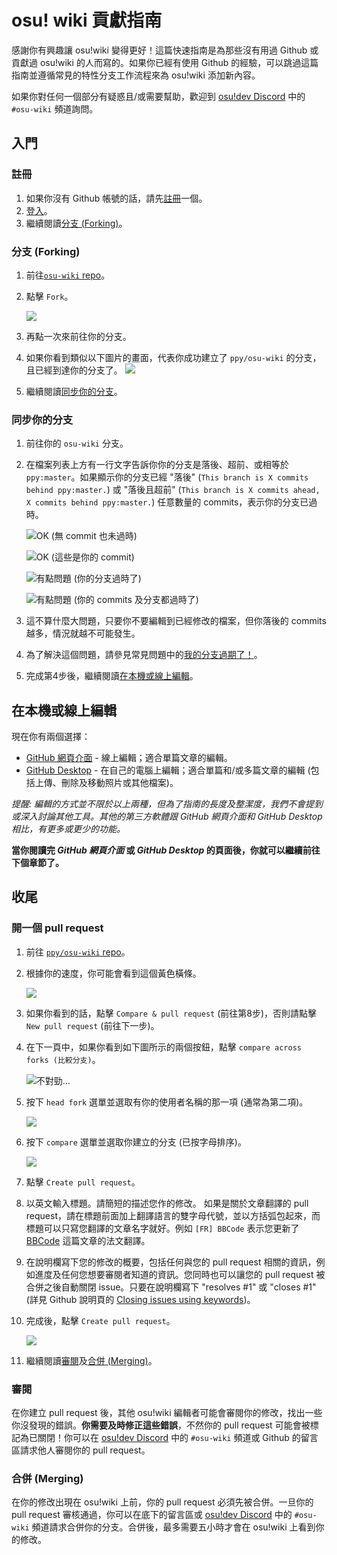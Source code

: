 # osu! wiki 貢獻指南

感謝你有興趣讓 osu!wiki 變得更好！這篇快速指南是為那些沒有用過 Github 或貢獻過 osu!wiki 的人而寫的。如果你已經有使用 Github 的經驗，可以跳過這篇指南並遵循常見的特性分支工作流程來為 osu!wiki 添加新內容。

如果你對任何一個部分有疑惑且/或需要幫助，歡迎到 [osu!dev Discord](https://discord.gg/ppy) 中的 `#osu-wiki` 頻道詢問。

## 入門

### 註冊

1. 如果你沒有 Github 帳號的話，請先[註冊](https://github.com/join)一個。
2. [登入](https://github.com/login)。
3. 繼續閱讀[分支 (Forking)](#forking)。

### 分支 (Forking)

1. 前往[`osu-wiki` repo](https://github.com/ppy/osu-wiki)。

2. 點擊 `Fork`。

   ![](img/fork.jpg)

3. 再點一次來前往你的分支。

4. 如果你看到類似以下圖片的畫面，代表你成功建立了 `ppy/osu-wiki` 的分支，且已經到達你的分支了。
   ![](img/forked.jpg)

5. 繼續閱讀[同步你的分支](#syncing-your-fork)。

### 同步你的分支

1. 前往你的 `osu-wiki` 分支。

2. 在檔案列表上方有一行文字告訴你你的分支是落後、超前、或相等於 `ppy:master`。如果顯示你的分支已經 "落後" (`This branch is X commits behind ppy:master.`) 或 "落後且超前" (`This branch is X commits ahead, X commits behind ppy:master.`) 任意數量的 commits，表示你的分支已過時。

   ![](img/fork-even.jpg "OK \(無 commit 也未過時\)")

   ![](img/fork-ahead.jpg "OK \(這些是你的 commit\)")

   ![](img/fork-behind.jpg "有點問題 \(你的分支過時了\)")

   ![](img/fork-ahead-behind.jpg "有點問題 \(你的 commits 及分支都過時了\)")

3. 這不算什麼大問題，只要你不要編輯到已經修改的檔案，但你落後的 commits 越多，情況就越不可能發生。

4. 為了解決這個問題，請參見常見問題中的[我的分支過期了！](/wiki/osu!_wiki_Contribution_Guide/Common_Issues#my-branch-is-out-of-date!)。

5. 完成第4步後，繼續閱讀[在本機或線上編輯](#editing-online-or-locally)。

## 在本機或線上編輯

現在你有兩個選擇：

- [GitHub 網頁介面](/wiki/osu!_wiki_Contribution_Guide/GitHub_Web_Interface) - 線上編輯；適合單篇文章的編輯。
- [GitHub Desktop](/wiki/osu!_wiki_Contribution_Guide/GitHub_Desktop) - 在自己的電腦上編輯；適合單篇和/或多篇文章的編輯 (包括上傳、刪除及移動照片或其他檔案)。

*提醒: 編輯的方式並不限於以上兩種，但為了指南的長度及整潔度，我們不會提到或深入討論其他工具。其他的第三方軟體跟 GitHub 網頁介面和 GitHub Desktop 相比，有更多或更少的功能。*

**當你閱讀完 *GitHub 網頁介面* 或 *GitHub Desktop* 的頁面後，你就可以繼續前往下個章節了。**

## 收尾

### 開一個 pull request

1. 前往 [`ppy/osu-wiki` repo](https://github.com/ppy/osu-wiki)。

2. 根據你的速度，你可能會看到這個黃色橫條。

   ![](img/github-recent.jpg)

3. 如果你看到的話，點擊 `Compare & pull request` (前往第8步)，否則請點擊 `New pull request` (前往下一步)。

4. 在下一頁中，如果你看到如下圖所示的兩個按鈕，點擊 `compare across forks (比較分支)`。

   ![](img/compare-across-forks-no.jpg "不對勁...")

5. 按下 `head fork` 選單並選取有你的使用者名稱的那一項 (通常為第二項)。

   ![](img/head-fork.jpg)

6. 按下 `compare` 選單並選取你建立的分支 (已按字母排序)。

   ![](img/compare-branch.jpg)

7. 點擊 `Create pull request`。

8. 以英文輸入標題。請簡短的描述您作的修改。
   如果是關於文章翻譯的 pull request，請在標題前面加上翻譯語言的雙字母代號，並以方括弧包起來，而標題可以只寫您翻譯的文章名字就好。例如 `[FR] BBCode` 表示您更新了 [BBCode](/wiki/BBCode) 這篇文章的法文翻譯。

9. 在說明欄寫下您的修改的概要，包括任何與您的 pull request 相關的資訊，例如進度及任何您想要審閱者知道的資訊。您同時也可以讓您的 pull request 被合併之後自動關閉 issue。只要在說明欄寫下 "resolves #1" 或 "closes #1" (詳見 Github 說明頁的 [Closing issues using keywords](https://help.github.com/articles/closing-issues-using-keywords/))。

10. 完成後，點擊 `Create pull request`。

    ![](img/new-pull-request.png)

11. 繼續閱讀[審閱](#reviews)及[合併 (Merging)](#merging)。

### 審閱

在你建立 pull request 後，其他 osu!wiki 編輯者可能會審閱你的修改，找出一些你沒發現的錯誤。**你需要及時修正這些錯誤**，不然你的 pull request 可能會被標記為已關閉！你可以在 [osu!dev Discord](https://discord.gg/ppy) 中的 `#osu-wiki` 頻道或 Github 的留言區請求他人審閱你的 pull request。

### 合併 (Merging)

在你的修改出現在 osu!wiki 上前，你的 pull request 必須先被合併。一旦你的 pull request 審核通過，你可以在底下的留言區或 [osu!dev Discord](https://discord.gg/ppy) 中的 `#osu-wiki` 頻道請求合併你的分支。合併後，最多需要五小時才會在 osu!wiki 上看到你的修改。
